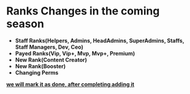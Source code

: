 # Ranks Changes in the coming season
- **Staff Ranks(Helpers, Admins, HeadAdmins, SuperAdmins, Staffs, Staff Managers, Dev, Ceo)**
- **Payed Ranks(Vip, Vip+, Mvp, Mvp+, Premium)**
- **New Rank(Content Creator)**
- **New Rank(Booster)**
- **Changing Perms**


<u>**we will mark it as done, after completing adding it**<u>

